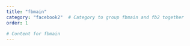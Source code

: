 ```yaml
---
title: "fbmain"
category: "facebook2"  # Category to group fbmain and fb2 together
order: 1

# Content for fbmain
---
```

